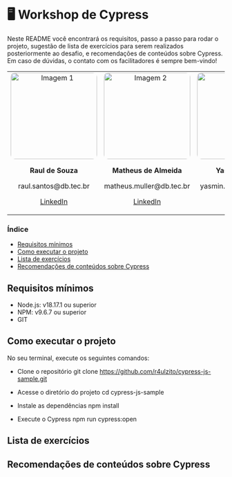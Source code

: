 # 🖥️ Workshop de Cypress
Neste README você encontrará os requisitos, passo a passo para rodar o projeto, sugestão de lista de exercícios para serem realizados posteriormente ao desafio, e recomendações de conteúdos sobre Cypress. 
Em caso de dúvidas, o contato com os facilitadores é sempre bem-vindo! 
<div align="center">
  <table>
    <tr>
      <td align="center">
        <img src="https://media.licdn.com/dms/image/v2/D4D03AQEkU6C6WECrQw/profile-displayphoto-shrink_800_800/profile-displayphoto-shrink_800_800/0/1702430149778?e=1730332800&v=beta&t=MzRBpBluixhwppzKWR92WAIeqb6mbkY117CrI_K-oj0" alt="Imagem 1" width="200" style="border-radius: 10px;"/>
        <p><strong>Raul de Souza</strong></p>
        <p>raul.santos@db.tec.br</p>
        <p><a href="https://www.linkedin.com/in/raul-de-souza/" target="_blank">LinkedIn</a></p>
      </td>
      <td align="center">
        <img src="https://media.licdn.com/dms/image/v2/D4D03AQGXqwUbDJ44JA/profile-displayphoto-shrink_800_800/profile-displayphoto-shrink_800_800/0/1711630108544?e=1730332800&v=beta&t=tTwtZ_N6cN7i38S3FMNdUDGRzCP2WX0h5rKLsidcHiE" alt="Imagem 2" width="200" style="border-radius: 10px;"/>
        <p><strong>Matheus de Almeida</strong></p>
        <p>matheus.muller@db.tec.br</p>
        <p><a href="https://www.linkedin.com/in/matheusalmeida-qa/" target="_blank">LinkedIn</a></p>
      </td>
      <td align="center">
        <img src="https://media.licdn.com/dms/image/v2/D4D03AQHesvxl5Czfog/profile-displayphoto-shrink_800_800/profile-displayphoto-shrink_800_800/0/1711560872796?e=1730332800&v=beta&t=nqshe2YGoG7z211AiI3dBByzFrOK_OBXJ3C5lDDgoN4" alt="Imagem 3" width="200" style="border-radius: 10px;"/>
        <p><strong>Yasmin Castro</strong></p>
        <p>yasmin.souza@db.tec.br</p>
        <p><a href="https://www.linkedin.com/in/castro-yasmin/" target="_blank">LinkedIn</a></p>
      </td>
    </tr>
  </table>
</div>


### Índice
- [Requisitos mínimos](#requisitos-mínimos)
- [Como executar o projeto](#como-executar-o-projeto)
- [Lista de exercícios](#lista-de-exercicios)
- [Recomendações de conteúdos sobre Cypress](#recomendações-de-conteúdos-sobre-cypress)

## Requisitos mínimos <a id="requisitos-mínimos"></a>

- Node.js: v18.17.1 ou superior
- NPM: v9.6.7 ou superior
- GIT

## Como executar o projeto <a id="como-executar-o-projeto"></a>

No seu terminal, execute os seguintes comandos:

- Clone o repositório
git clone https://github.com/r4ulzito/cypress-js-sample.git

- Acesse o diretório do projeto
cd cypress-js-sample

-  Instale as dependências
npm install

- Execute o Cypress
npm run cypress:open



## Lista de exercícios <a id="lista-de-exercicios"></a>

## Recomendações de conteúdos sobre Cypress <a id="recomendações-de-conteúdos-sobre-cypress"></a>

